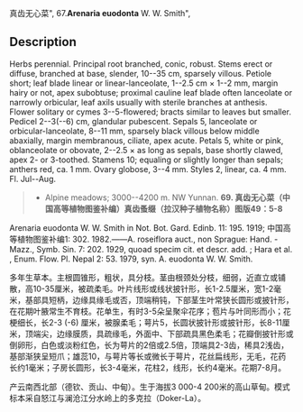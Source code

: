 真齿无心菜",
67.**Arenaria euodonta** W. W. Smith",

## Description
Herbs perennial. Principal root branched, conic, robust. Stems erect or diffuse, branched at base, slender, 10--35 cm, sparsely villous. Petiole short; leaf blade linear or linear-lanceolate, 1--2.5 cm × 1--2 mm, margin hairy or not, apex subobtuse; proximal cauline leaf blade often lanceolate or narrowly orbicular, leaf axils usually with sterile branches at anthesis. Flower solitary or cymes 3--5-flowered; bracts similar to leaves but smaller. Pedicel 2--3(--6) cm, glandular pubescent. Sepals 5, lanceolate or orbicular-lanceolate, 8--11 mm, sparsely black villous below middle abaxially, margin membranous, ciliate, apex acute. Petals 5, white or pink, oblanceolate or obovate, 2--2.5 × as long as sepals, base shortly clawed, apex 2- or 3-toothed. Stamens 10; equaling or slightly longer than sepals; anthers red, ca. 1 mm. Ovary globose, 3--4 mm. Styles 2, linear, ca. 4 mm. Fl. Jul--Aug.

> * Alpine meadows; 3000--4200 m. NW Yunnan.
**69. 真齿无心菜（中国高等植物图鉴补编）真齿蚤缀（拉汉种子植物名称）图版49：5-8**

Arenaria euodonta W. W. Smith in Not. Bot. Gard. Edinb. 11: 195. 1919; 中国高等植物图鉴补编1: 302. 1982.——A. roseiflora auct., non Sprague: Hand. -Mazz., Symb. Sin. 7: 202. 1929, quoad specim cit. et descr. add. ; Hara et al. , Enum. Flow. Pl. Nepal 2: 53. 1979, syn. A. euodonta W. W. Smith.

多年生草本。主根圆锥形，粗状，具分枝。茎由根颈处分枝，细弱，近直立或铺散，高10-35厘米，被疏柔毛。叶片线形或线状披针形，长1-2.5厘米，宽1-2毫米，基部具短柄，边缘具缘毛或否，顶端稍钝，下部茎生叶常狭长圆形或披针形，在花期叶腋常生不育枝。花单生，有时3-5朵呈聚伞花序；苞片与叶同形而小；花梗细长，长2-3 (-6) 厘米，被腺柔毛；萼片5，长圆状披针形或披针形，长8-11厘米，顶端尖，边缘膜质，具疏缘毛，外面中、下部疏具黑色柔毛；花瓣倒披针形或倒卵形，白色或淡粉红色，长为萼片的2倍或2.5倍，顶端具2-3齿，稀具2浅齿，基部渐狭呈短爪；雄蕊10，与萼片等长或微长于萼片，花丝扁线形，无毛，花药长约1毫米；子房长圆形，长3-4毫米，花柱2，线形，长约4毫米。花期7-8月。

产云南西北部（德钦、贡山、中甸）。生于海拔3 000-4 200米的高山草甸。模式标本采自怒江与澜沧江分水岭上的多克拉（Doker-La）。

